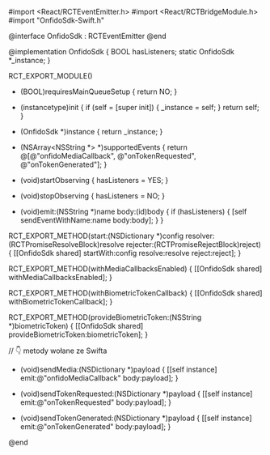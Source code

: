#import <React/RCTEventEmitter.h>
#import <React/RCTBridgeModule.h>
#import "OnfidoSdk-Swift.h"

@interface OnfidoSdk : RCTEventEmitter <RCTBridgeModule>
@end

@implementation OnfidoSdk {
  BOOL hasListeners;
  static OnfidoSdk *_instance;
}

RCT_EXPORT_MODULE()

+ (BOOL)requiresMainQueueSetup {
  return NO;
}

- (instancetype)init {
  if (self = [super init]) {
    _instance = self;
  }
  return self;
}

+ (OnfidoSdk *)instance {
  return _instance;
}

- (NSArray<NSString *> *)supportedEvents {
  return @[@"onfidoMediaCallback", @"onTokenRequested", @"onTokenGenerated"];
}

- (void)startObserving {
  hasListeners = YES;
}

- (void)stopObserving {
  hasListeners = NO;
}

- (void)emit:(NSString *)name body:(id)body {
  if (hasListeners) {
    [self sendEventWithName:name body:body];
  }
}

RCT_EXPORT_METHOD(start:(NSDictionary *)config
                  resolver:(RCTPromiseResolveBlock)resolve
                  rejecter:(RCTPromiseRejectBlock)reject)
{
  [[OnfidoSdk shared] startWith:config resolve:resolve reject:reject];
}

RCT_EXPORT_METHOD(withMediaCallbacksEnabled) {
  [[OnfidoSdk shared] withMediaCallbacksEnabled];
}

RCT_EXPORT_METHOD(withBiometricTokenCallback) {
  [[OnfidoSdk shared] withBiometricTokenCallback];
}

RCT_EXPORT_METHOD(provideBiometricToken:(NSString *)biometricToken) {
  [[OnfidoSdk shared] provideBiometricToken:biometricToken];
}

// 👇 metody wołane ze Swifta
+ (void)sendMedia:(NSDictionary *)payload {
  [[self instance] emit:@"onfidoMediaCallback" body:payload];
}

+ (void)sendTokenRequested:(NSDictionary *)payload {
  [[self instance] emit:@"onTokenRequested" body:payload];
}

+ (void)sendTokenGenerated:(NSDictionary *)payload {
  [[self instance] emit:@"onTokenGenerated" body:payload];
}

@end
